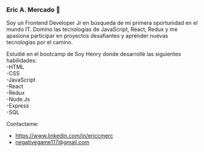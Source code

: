 ### Eric A. Mercado 👋
  Soy un Frontend Developer Jr en búsqueda de mi primera oportunidad en el mundo IT. 
  Domino las tecnologías de JavaScript, React, Redux y me apasiona participar en proyectos desafiantes y aprender nuevas tecnologías por el camino. </br>
  
  Estudié en el bootcamp de Soy Henry donde desarrollé las siguientes habilidades: </br>
   -HTML </br>
   -CSS </br>
   -JavaScript </br>
   -React </br>
   -Redux </br>
   -Node.Js </br>
   -Express </br>
   -SQL </br>
   
  Contactame: </br>
  - https://www.linkedin.com/in/ericcmerc </br>
  - negativegame117@gmail.com

<!--
**EricWithC04/EricWithC04** is a ✨ _special_ ✨ repository because its `README.md` (this file) appears on your GitHub profile.

Here are some ideas to get you started:

- 🔭 I’m currently working on ...
- 🌱 I’m currently learning ...
- 👯 I’m looking to collaborate on ...
- 🤔 I’m looking for help with ...
- 💬 Ask me about ...
- 📫 How to reach me: ...
- 😄 Pronouns: ...
- ⚡ Fun fact: ...
-->
